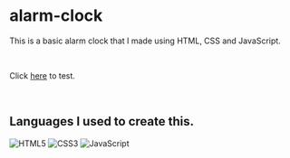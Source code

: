 # alarm-clock

This is a basic alarm clock that I made using HTML, CSS and JavaScript.

<br>

Click [here](https://Joseph-Wil.github.io/alarm-clock/) to test.

<br>

## Languages I used to create this.
![HTML5](https://img.shields.io/badge/html5-%23E34F26.svg?style=for-the-badge&logo=html5&logoColor=white)
![CSS3](https://img.shields.io/badge/css3-%231572B6.svg?style=for-the-badge&logo=css3&logoColor=white)
![JavaScript](https://img.shields.io/badge/javascript-%23323330.svg?style=for-the-badge&logo=javascript&logoColor=%23F7DF1E)



